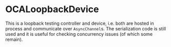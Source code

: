 OCALoopbackDevice
=================

This is a loopback testing controller and device, i.e. both are hosted in process and communicate over `AsyncChannel`s. The serialization code is still used and it is useful for checking concurrency issues (of which some remain).

